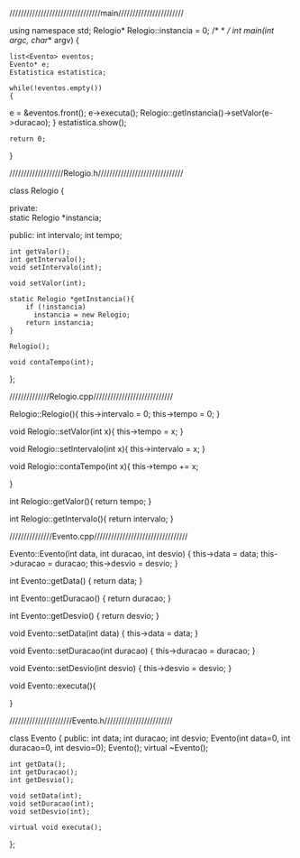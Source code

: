 ////////////////////////////////main///////////////////////

using namespace std;
Relogio* Relogio::instancia = 0;
/*
 * 
 */
int main(int argc, char** argv) {

    
    list<Evento> eventos;
    Evento* e;
    Estatistica estatistica;
    
    while(!eventos.empty())
    {
  e = &eventos.front();
      e->executa();
        Relogio::getInstancia()->setValor(e->duracao);
    }
    estatistica.show();
    
    return 0;
}

///////////////////Relogio.h//////////////////////////////

class Relogio {
   
  private:  
    static Relogio *instancia;

  public:
    int intervalo; 
    int tempo;
    
    int getValor();
    int getIntervalo();
    void setIntervalo(int);
    
    void setValor(int);
    
    static Relogio *getInstancia(){
        if (!instancia)
          instancia = new Relogio;
        return instancia;
    }    
    
    Relogio();
   
    void contaTempo(int);

};

//////////////Relogio.cpp////////////////////////////

Relogio::Relogio(){
    this->intervalo = 0;
    this->tempo = 0;
}

void Relogio::setValor(int x){
    this->tempo = x; 
}

void Relogio::setIntervalo(int x){
    this->intervalo = x;
}

void Relogio::contaTempo(int x){
     this->tempo += x;
 
}

int Relogio::getValor(){
        return tempo;
    }

int Relogio::getIntervalo(){
        return intervalo;
    }
    
///////////////Evento.cpp/////////////////////////////////

Evento::Evento(int data, int duracao, int desvio)
{
    this->data = data;
    this->duracao = duracao;
    this->desvio = desvio;
}

int Evento::getData() {
    return data;
}

int Evento::getDuracao() {
    return duracao;
}

int Evento::getDesvio() {
    return desvio;
}

void Evento::setData(int data) {
    this->data = data;
}

void Evento::setDuracao(int duracao) {
    this->duracao = duracao;
}

void Evento::setDesvio(int desvio) {
    this->desvio = desvio;
}

void Evento::executa(){
    
}

//////////////////////Evento.h////////////////////////

class Evento {
public:
    int data;
    int duracao;
    int desvio;
    Evento(int data=0, int duracao=0, int desvio=0);
    Evento();
    virtual ~Evento();

    int getData();
    int getDuracao();
    int getDesvio();

    void setData(int);
    void setDuracao(int);
    void setDesvio(int);

    virtual void executa();

};